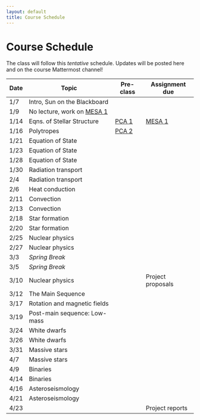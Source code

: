 ```yaml
---
layout: default
title: Course Schedule
---
```


# Course Schedule

The class will follow this _tentative_ schedule. Updates will be posted here and on the course Mattermost channel! 

Date  | Topic                        | Pre-class | Assignment due
------|------------------------------|-----------|----------------
1/7   | Intro, Sun on the Blackboard | | 
1/9   | No lecture, work on [MESA 1](assignments/mesa1.md)   | |
1/14  | Eqns. of Stellar Structure   | [PCA 1](assignments/pca1.md) | [MESA 1](assignments/mesa1.md)
1/16  | Polytropes                   | [PCA 2](assignments/pca2.md) |
1/21  | Equation of State            |  |
1/23  | Equation of State            |  |
1/28  | Equation of State            |  |
1/30  | Radiation transport          |  | 
2/4   | Radiation transport          |  |
2/6   | Heat conduction              |  |
2/11  | Convection                   |  |
2/13  | Convection                   |  |
2/18  | Star formation               |  |
2/20  | Star formation               |  |
2/25  | Nuclear physics              |  |
2/27  | Nuclear physics              |  |
3/3   | *Spring Break*               |  |
3/5   | *Spring Break*               |  |
3/10  | Nuclear physics              |  | Project proposals
3/12  | The Main Sequence            |  |
3/17  | Rotation and magnetic fields |  |
3/19  | Post-main sequence: Low-mass |  |
3/24  | White dwarfs                 |  |
3/26  | White dwarfs                 |  |
3/31  | Massive stars                |  |
4/7   | Massive stars                |  |
4/9   | Binaries                     |  |
4/14  | Binaries                     |  |
4/16  | Asteroseismology             |  |
4/21  | Asteroseismology             |  | 
4/23  |  | | Project reports
